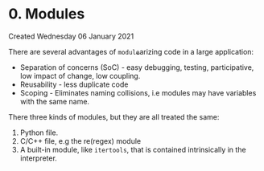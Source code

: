 # 0. Modules
Created Wednesday 06 January 2021

There are several advantages of ``modul``~~``e``~~arizing code in a large application:

* Separation of concerns (SoC) - easy debugging, testing, participative, low impact of change, low coupling.
* Reusability - less duplicate code
* Scoping - Eliminates naming collisions, i.e modules may have variables with the same name.


There three kinds of modules, but they are all treated the same:

1. Python file.
2. C/C++ file, e.g the re(regex) module
3. A built-in module, like ``itertools``, that is contained intrinsically in the interpreter.


